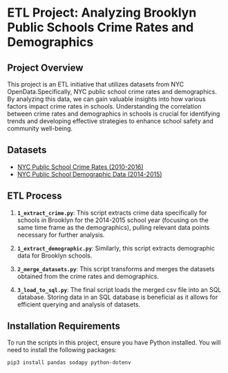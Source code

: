 # ETL Project: Analyzing Brooklyn Public Schools Crime Rates and Demographics
## Project Overview
This project is an ETL initiative that utilizes datasets from NYC OpenData.Specifically, NYC public school crime rates and demographics. By analyzing this data, we can gain valuable insights into how various factors impact crime rates in schools. Understanding the correlation between crime rates and demographics in schools is crucial for identifying trends and developing effective strategies to enhance school safety and community well-being.

## Datasets 
- [NYC Public School Crime Rates (2010-2016)](https://data.cityofnewyork.us/Education/2010-2016-School-Safety-Report/qybk-bjjc/about_data)
- [NYC Public School Demographic Data (2014-2015)](https://data.cityofnewyork.us/Education/2014-15-Guidance-Counselor-Bill-Demographic-Data/5cd6-v74i/about_data)

## ETL Process
1. **`1_extract_crime.py`**: This script extracts crime data specifically for schools in Brooklyn for the 2014-2015 school year (focusing on the same time frame as the demographics), pulling relevant data points necessary for further analysis.

2. **`1_extract_demographic.py`**: Similarly, this script extracts demographic data for Brooklyn schools.

3. **`2_merge_datasets.py`**: This script transforms and merges the datasets obtained from the crime rates and demographics.

4. **`3_load_to_sql.py`**: The final script loads the merged csv file into an SQL database. Storing data in an SQL database is beneficial as it allows for efficient querying and analysis of datasets. 

## Installation Requirements

To run the scripts in this project, ensure you have Python installed. You will need to install the following packages:

```bash
pip3 install pandas sodapy python-dotenv
